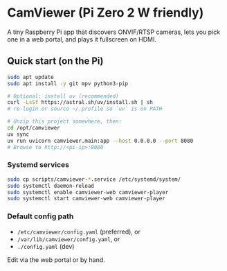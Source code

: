# CamViewer (Pi Zero 2 W friendly)

A tiny Raspberry Pi app that discovers ONVIF/RTSP cameras, lets you pick one in a web portal, and plays it fullscreen on HDMI.

## Quick start (on the Pi)

```bash
sudo apt update
sudo apt install -y git mpv python3-pip

# Optional: install uv (recommended)
curl -LsSf https://astral.sh/uv/install.sh | sh
# re-login or source ~/.profile so `uv` is on PATH

# Unzip this project somewhere, then:
cd /opt/camviewer
uv sync
uv run uvicorn camviewer.main:app --host 0.0.0.0 --port 8080
# Browse to http://<pi-ip>:8080
```

### Systemd services
```bash
sudo cp scripts/camviewer-*.service /etc/systemd/system/
sudo systemctl daemon-reload
sudo systemctl enable camviewer-web camviewer-player
sudo systemctl start camviewer-web camviewer-player
```

### Default config path
- `/etc/camviewer/config.yaml` (preferred), or
- `/var/lib/camviewer/config.yaml`, or
- `./config.yaml` (dev)

Edit via the web portal or by hand.
